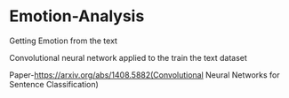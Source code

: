 # Emotion-Analysis
Getting Emotion from the text 

Convolutional neural network applied to the train the text dataset

Paper-https://arxiv.org/abs/1408.5882(Convolutional Neural Networks for Sentence Classification)
